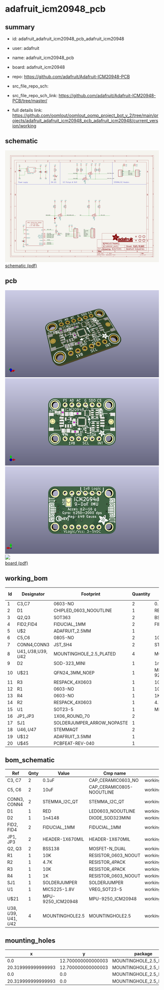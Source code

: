 # adafruit_icm20948_pcb
 
## summary 
* id: adafruit_adafruit_icm20948_pcb_adafruit_icm20948
* user: adafruit
* name: adafruit_icm20948_pcb
* board: adafruit_icm20948
* repo: https://github.com/adafruit/Adafruit-ICM20948-PCB



* src_file_repo_sch: 
* src_file_repo_sch_link: https://github.com/adafruit/Adafruit-ICM20948-PCB/tree/master/
* full details link: https://github.com/oomlout/oomlout_oomp_project_bot_v_2/tree/main/projects/adafruit_adafruit_icm20948_pcb_adafruit_icm20948/current_version/working  

## schematic  
![](working_schematic_600.png)  
[schematic (pdf)](working_schematic.pdf)  

## pcb  
![](working_3d_600.png) 
![](working_3d_front_600.png)  
![](working_3d_back_600.png)  
![](working_600.png)  
[board (pdf)](working.pdf)  

## working_bom
| Id | Designator | Footprint | Quantity | Designation | Supplier and ref |  | None | 
| --- | --- | --- | --- | --- | --- | --- | --- | 
| 1 | C3,C7 | 0603-NO | 2 | 0.1uF |  |  | [''] | 
| 2 | D1 | CHIPLED_0603_NOOUTLINE | 1 | RED |  |  | [''] | 
| 3 | Q2,Q3 | SOT363 | 2 | BSS138 |  |  | [''] | 
| 4 | FID2,FID4 | FIDUCIAL_1MM | 2 | FIDUCIAL_1MM |  |  | [''] | 
| 5 | U$2 | ADAFRUIT_2.5MM | 1 |  |  |  | [''] | 
| 6 | C5,C6 | 0805-NO | 2 | 10uF |  |  | [''] | 
| 7 | CONN4,CONN3 | JST_SH4 | 2 | STEMMA_I2C_QT |  |  | [''] | 
| 8 | U$41,U$38,U$39,U$42 | MOUNTINGHOLE_2.5_PLATED | 4 | MOUNTINGHOLE2.5 |  |  | [''] | 
| 9 | D2 | SOD-323_MINI | 1 | 1n4148 |  |  | [''] | 
| 10 | U$21 | QFN24_3MM_NOEP | 1 | MPU-9250_ICM20948 |  |  | [''] | 
| 11 | R3 | RESPACK_4X0603 | 1 | 10K |  |  | [''] | 
| 12 | R1 | 0603-NO | 1 | 10K |  |  | [''] | 
| 13 | R4 | 0603-NO | 1 | 1K |  |  | [''] | 
| 14 | R2 | RESPACK_4X0603 | 1 | 4.7K |  |  | [''] | 
| 15 | U1 | SOT23-5 | 1 | MIC5225-1.8V |  |  | [''] | 
| 16 | JP1,JP3 | 1X06_ROUND_70 | 2 |  |  |  | [''] | 
| 17 | SJ1 | SOLDERJUMPER_ARROW_NOPASTE | 1 |  |  |  | [''] | 
| 18 | U$46,U$47 | STEMMAQT | 2 |  |  |  | [''] | 
| 19 | U$12 | ADAFRUIT_3.5MM | 1 |  |  |  | [''] | 
| 20 | U$45 | PCBFEAT-REV-040 | 1 |  |  |  | [''] | 


## bom_schematic
| Ref | Qnty | Value | Cmp name | Footprint | Description | Vendor | DNP | 
| --- | --- | --- | --- | --- | --- | --- | --- | 
| C3, C7 | 2 | 0.1uF | CAP_CERAMIC0603_NO | working:0603-NO |  |  |  | 
| C5, C6 | 2 | 10uF | CAP_CERAMIC0805-NOOUTLINE | working:0805-NO |  |  |  | 
| CONN3, CONN4 | 2 | STEMMA_I2C_QT | STEMMA_I2C_QT | working:JST_SH4 |  |  |  | 
| D1 | 1 | RED | LED0603_NOOUTLINE | working:CHIPLED_0603_NOOUTLINE |  |  |  | 
| D2 | 1 | 1n4148 | DIODE_SOD323MINI | working:SOD-323_MINI |  |  |  | 
| FID2, FID4 | 2 | FIDUCIAL_1MM | FIDUCIAL_1MM | working:FIDUCIAL_1MM |  |  |  | 
| JP1, JP3 | 2 | HEADER-1X670MIL | HEADER-1X670MIL | working:1X06_ROUND_70 |  |  |  | 
| Q2, Q3 | 2 | BSS138 | MOSFET-N_DUAL | working:SOT363 |  |  |  | 
| R1 | 1 | 10K | RESISTOR_0603_NOOUT | working:0603-NO |  |  |  | 
| R2 | 1 | 4.7K | RESISTOR_4PACK | working:RESPACK_4X0603 |  |  |  | 
| R3 | 1 | 10K | RESISTOR_4PACK | working:RESPACK_4X0603 |  |  |  | 
| R4 | 1 | 1K | RESISTOR_0603_NOOUT | working:0603-NO |  |  |  | 
| SJ1 | 1 | SOLDERJUMPER | SOLDERJUMPER | working:SOLDERJUMPER_ARROW_NOPASTE |  |  |  | 
| U1 | 1 | MIC5225-1.8V | VREG_SOT23-5 | working:SOT23-5 |  |  |  | 
| U$21 | 1 | MPU-9250_ICM20948 | MPU-9250_ICM20948 | working:QFN24_3MM_NOEP |  |  |  | 
| U$38, U$39, U$41, U$42 | 4 | MOUNTINGHOLE2.5 | MOUNTINGHOLE2.5 | working:MOUNTINGHOLE_2.5_PLATED |  |  |  | 


## mounting_holes
| x | y | package | value | ref | size | 
| --- | --- | --- | --- | --- | --- | 
| 0.0 | 12.700000000000003 | MOUNTINGHOLE_2.5_PLATED | MOUNTINGHOLE2.5 | U$38 | m3 | 
| 20.319999999999993 | 12.700000000000003 | MOUNTINGHOLE_2.5_PLATED | MOUNTINGHOLE2.5 | U$39 | m3 | 
| 0.0 | 0.0 | MOUNTINGHOLE_2.5_PLATED | MOUNTINGHOLE2.5 | U$41 | m3 | 
| 20.319999999999993 | 0.0 | MOUNTINGHOLE_2.5_PLATED | MOUNTINGHOLE2.5 | U$42 | m3 | 


